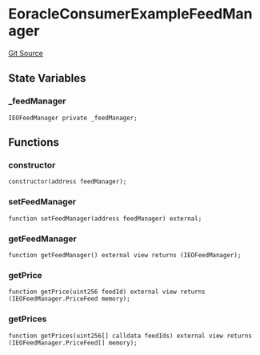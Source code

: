 # EoracleConsumerExampleFeedManager

[Git Source](https://github.com/Eoracle/target-contracts/blob/badb6375447660efebd9adbe5de6f290257bb3a9/src/examples/EoracleConsumerExampleFeedManager.sol)

## State Variables

### \_feedManager

```solidity
IEOFeedManager private _feedManager;
```

## Functions

### constructor

```solidity
constructor(address feedManager);
```

### setFeedManager

```solidity
function setFeedManager(address feedManager) external;
```

### getFeedManager

```solidity
function getFeedManager() external view returns (IEOFeedManager);
```

### getPrice

```solidity
function getPrice(uint256 feedId) external view returns (IEOFeedManager.PriceFeed memory);
```

### getPrices

```solidity
function getPrices(uint256[] calldata feedIds) external view returns (IEOFeedManager.PriceFeed[] memory);
```
